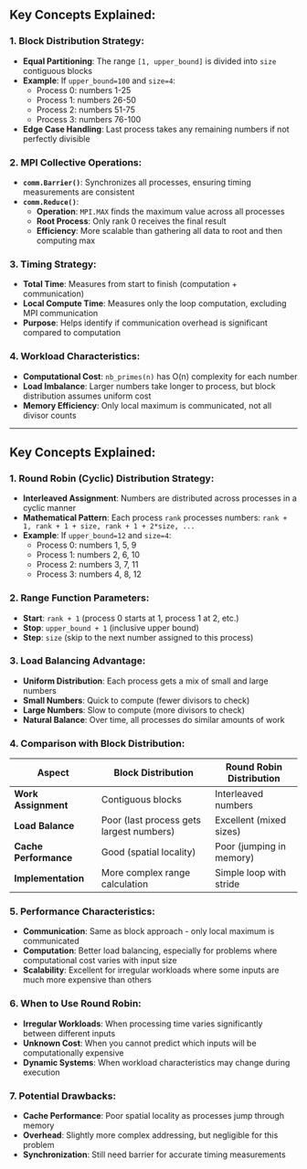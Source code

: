 

## Key Concepts Explained:

### 1. **Block Distribution Strategy:**
- **Equal Partitioning**: The range `[1, upper_bound]` is divided into `size` contiguous blocks
- **Example**: If `upper_bound=100` and `size=4`:
  - Process 0: numbers 1-25
  - Process 1: numbers 26-50  
  - Process 2: numbers 51-75
  - Process 3: numbers 76-100
- **Edge Case Handling**: Last process takes any remaining numbers if not perfectly divisible

### 2. **MPI Collective Operations:**
- **`comm.Barrier()`**: Synchronizes all processes, ensuring timing measurements are consistent
- **`comm.Reduce()`**: 
  - **Operation**: `MPI.MAX` finds the maximum value across all processes
  - **Root Process**: Only rank 0 receives the final result
  - **Efficiency**: More scalable than gathering all data to root and then computing max

### 3. **Timing Strategy:**
- **Total Time**: Measures from start to finish (computation + communication)
- **Local Compute Time**: Measures only the loop computation, excluding MPI communication
- **Purpose**: Helps identify if communication overhead is significant compared to computation

### 4. **Workload Characteristics:**
- **Computational Cost**: `nb_primes(n)` has O(n) complexity for each number
- **Load Imbalance**: Larger numbers take longer to process, but block distribution assumes uniform cost
- **Memory Efficiency**: Only local maximum is communicated, not all divisor counts

--------------------------------



## Key Concepts Explained:

### 1. **Round Robin (Cyclic) Distribution Strategy:**
- **Interleaved Assignment**: Numbers are distributed across processes in a cyclic manner
- **Mathematical Pattern**: Each process `rank` processes numbers: `rank + 1, rank + 1 + size, rank + 1 + 2*size, ...`
- **Example**: If `upper_bound=12` and `size=4`:
  - Process 0: numbers 1, 5, 9
  - Process 1: numbers 2, 6, 10  
  - Process 2: numbers 3, 7, 11
  - Process 3: numbers 4, 8, 12

### 2. **Range Function Parameters:**
- **Start**: `rank + 1` (process 0 starts at 1, process 1 at 2, etc.)
- **Stop**: `upper_bound + 1` (inclusive upper bound)
- **Step**: `size` (skip to the next number assigned to this process)

### 3. **Load Balancing Advantage:**
- **Uniform Distribution**: Each process gets a mix of small and large numbers
- **Small Numbers**: Quick to compute (fewer divisors to check)
- **Large Numbers**: Slow to compute (more divisors to check)
- **Natural Balance**: Over time, all processes do similar amounts of work

### 4. **Comparison with Block Distribution:**

| Aspect | Block Distribution | Round Robin Distribution |
|--------|-------------------|--------------------------|
| **Work Assignment** | Contiguous blocks | Interleaved numbers |
| **Load Balance** | Poor (last process gets largest numbers) | Excellent (mixed sizes) |
| **Cache Performance** | Good (spatial locality) | Poor (jumping in memory) |
| **Implementation** | More complex range calculation | Simple loop with stride |

### 5. **Performance Characteristics:**
- **Communication**: Same as block approach - only local maximum is communicated
- **Computation**: Better load balancing, especially for problems where computational cost varies with input size
- **Scalability**: Excellent for irregular workloads where some inputs are much more expensive than others

### 6. **When to Use Round Robin:**
- **Irregular Workloads**: When processing time varies significantly between different inputs
- **Unknown Cost**: When you cannot predict which inputs will be computationally expensive
- **Dynamic Systems**: When workload characteristics may change during execution

### 7. **Potential Drawbacks:**
- **Cache Performance**: Poor spatial locality as processes jump through memory
- **Overhead**: Slightly more complex addressing, but negligible for this problem
- **Synchronization**: Still need barrier for accurate timing measurements